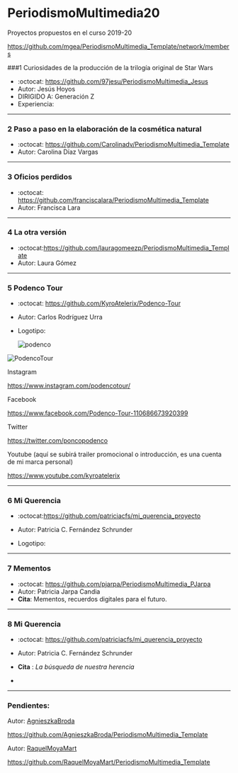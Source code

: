# PeriodismoMultimedia20

Proyectos propuestos en el curso 2019-20 

https://github.com/mgea/PeriodismoMultimedia_Template/network/members



###1 Curiosidades de la producción de la trilogía original de Star Wars


*   :octocat: https://github.com/97jesu/PeriodismoMultimedia_Jesus
*   Autor: Jesús Hoyos
*   DIRIGIDO A: Generación Z
*   Experiencia: 	



---

### 2 Paso a paso en la elaboración de la cosmética natural

* :octocat: https://github.com/Carolinadv/PeriodismoMultimedia_Template
* Autor: Carolina Díaz Vargas



---

### 3 Oficios perdidos

* :octocat: https://github.com/franciscalara/PeriodismoMultimedia_Template
* Autor: Francisca Lara 



---

### 4 La otra versión

* :octocat:https://github.com/lauragomeezp/PeriodismoMultimedia_Template
* Autor: Laura Gómez 



---

### 5 Podenco Tour 

* :octocat: https://github.com/KyroAtelerix/Podenco-Tour
* Autor: Carlos Rodríguez Urra

* Logotipo:

  ![podenco](https://drive.google.com/file/d/1uWYWKameQLuHtwQuTAaTw9ZFfYuNz3s4/view)

![PodencoTour](https://github.com/mgea/PeriodismoMultimedia/blob/master/2020/podencotour_logo.png)

Instagram

https://www.instagram.com/podencotour/

Facebook

https://www.facebook.com/Podenco-Tour-110686673920399

Twitter

https://twitter.com/poncopodenco

Youtube (aquí se subirá trailer promocional o introducción, es una cuenta de mi marca personal)

https://www.youtube.com/kyroatelerix



---

### 6 Mi Querencia 

* :octocat:https://github.com/patriciacfs/mi_querencia_proyecto
* Autor: Patricia C. Fernández Schrunder

* Logotipo:



-----

### 7 Mementos

* :octocat: https://github.com/pjarpa/PeriodismoMultimedia_PJarpa
* Autor: Patricia Jarpa Candia
* **Cita**: Mementos, recuerdos digitales para el futuro.





------

### 8 Mi Querencia 

* :octocat: https://github.com/patriciacfs/mi_querencia_proyecto
* Autor: Patricia C. Fernández Schrunder

* **Cita** : *La búsqueda de nuestra herencia*
* 



-----






### Pendientes: 

Autor: [AgnieszkaBroda](https://github.com/AgnieszkaBroda)

https://github.com/AgnieszkaBroda/PeriodismoMultimedia_Template

Autor: [RaquelMoyaMart](https://github.com/RaquelMoyaMart)

https://github.com/RaquelMoyaMart/PeriodismoMultimedia_Template
